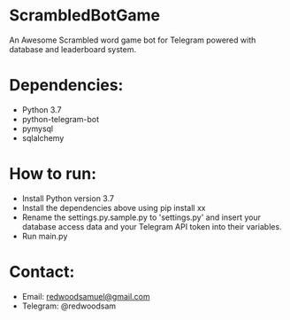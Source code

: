 # ScrambledBotGame


An Awesome Scrambled word game bot for Telegram powered with database and leaderboard system.

Dependencies:
=============

- Python 3.7
- python-telegram-bot
- pymysql
- sqlalchemy

How to run:
===========
- Install Python version 3.7
- Install the dependencies above using pip install xx
- Rename the settings.py.sample.py to 'settings.py' and insert your database access data and your Telegram API token into their variables.
- Run main.py

Contact:
========

- Email: redwoodsamuel@gmail.com
- Telegram: @redwoodsam
